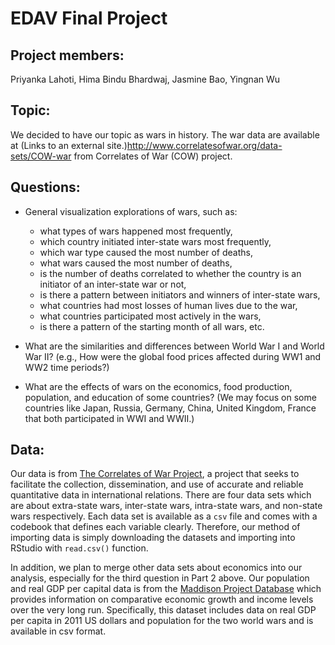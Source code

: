 # EDAV Final Project

## Project members: 
Priyanka Lahoti, Hima Bindu Bhardwaj, Jasmine Bao, Yingnan Wu

## Topic: 
We decided to have our topic as wars in history. The war data are available at  (Links to an external site.)http://www.correlatesofwar.org/data-sets/COW-war from Correlates of War (COW) project.

## Questions:
* General visualization explorations of wars, such as:
    + what types of wars happened most frequently,
    + which country initiated inter-state wars most frequently, 
    + which war type caused the most number of deaths,  
    + what wars caused the most number of deaths, 
    + is the number of deaths correlated to whether the country is an initiator of an inter-state war or not, 
    + is there a pattern between initiators and winners of inter-state wars, 
    + what countries had most losses of human lives due to the war, 
    + what countries participated most actively in the wars, 
    + is there a pattern of the starting month of all wars, etc.

* What are the similarities and differences between World War I and World War II? (e.g., How were the global food prices affected during WW1 and WW2 time periods?)

* What are the effects of wars on the economics, food production, population, and education of some countries? (We may focus on some countries like Japan, Russia, Germany, China, United Kingdom, France that both participated in WWI and WWII.)

## Data:
Our data is from [The Correlates of War Project](http://www.correlatesofwar.org/), a project that seeks to facilitate the collection, dissemination, and use of accurate and reliable quantitative data in international relations. There are four data sets which are about extra-state wars, inter-state wars, intra-state wars, and non-state wars respectively. Each data set is available as a `csv` file and comes with a codebook that defines each variable clearly. Therefore, our method of importing data is simply downloading the datasets and importing into RStudio with `read.csv()` function. 

In addition, we plan to merge other data sets about economics into our analysis, especially for the third question in Part 2 above. Our population and real GDP per capital data is from the [Maddison Project Database](https://www.rug.nl/ggdc/historicaldevelopment/maddison/releases/maddison-project-database-2018) which provides information on comparative economic growth and income levels over the very long run. Specifically, this dataset includes data on real GDP per capita in 2011 US dollars and population for the two world wars and is available in csv format.
